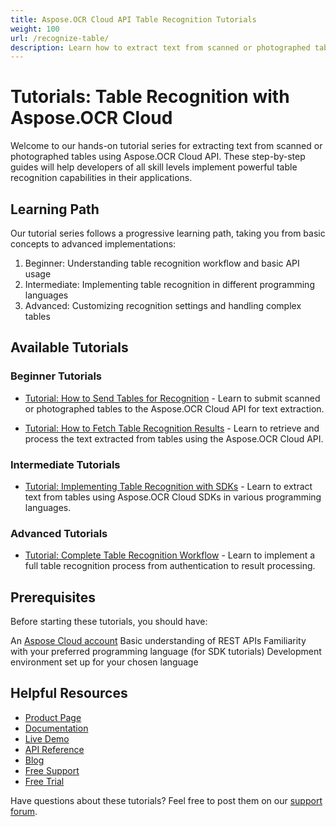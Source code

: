 ```yaml
---
title: Aspose.OCR Cloud API Table Recognition Tutorials
weight: 100
url: /recognize-table/
description: Learn how to extract text from scanned or photographed tables with these step-by-step tutorials for Aspose.OCR Cloud API.
---
```


# Tutorials: Table Recognition with Aspose.OCR Cloud

Welcome to our hands-on tutorial series for extracting text from scanned or photographed tables using Aspose.OCR Cloud API. These step-by-step guides will help developers of all skill levels implement powerful table recognition capabilities in their applications.

## Learning Path

Our tutorial series follows a progressive learning path, taking you from basic concepts to advanced implementations:

1. Beginner: Understanding table recognition workflow and basic API usage
2. Intermediate: Implementing table recognition in different programming languages
3. Advanced: Customizing recognition settings and handling complex tables

## Available Tutorials

### Beginner Tutorials

- [Tutorial: How to Send Tables for Recognition](/recognize-table/send-for-recognition/) - Learn to submit scanned or photographed tables to the Aspose.OCR Cloud API for text extraction.

- [Tutorial: How to Fetch Table Recognition Results](/recognize-table/fetch-recognition-result/) - Learn to retrieve and process the text extracted from tables using the Aspose.OCR Cloud API.

### Intermediate Tutorials

- [Tutorial: Implementing Table Recognition with SDKs](/recognize-table/recognition-sdk/) - Learn to extract text from tables using Aspose.OCR Cloud SDKs in various programming languages.

### Advanced Tutorials 

- [Tutorial: Complete Table Recognition Workflow](/recognize-table/complete-workflow/) - Learn to implement a full table recognition process from authentication to result processing.

## Prerequisites

Before starting these tutorials, you should have:

An [Aspose Cloud account](https://dashboard.aspose.cloud/)
Basic understanding of REST APIs
Familiarity with your preferred programming language (for SDK tutorials)
Development environment set up for your chosen language


## Helpful Resources

- [Product Page](https://products.aspose.cloud/ocr/)
- [Documentation](https://docs.aspose.cloud/ocr/)
- [Live Demo](https://products.aspose.app/ocr/family)
- [API Reference](https://reference.aspose.cloud/ocr/)
- [Blog](https://blog.aspose.cloud/category/ocr/)
- [Free Support](https://forum.aspose.cloud/c/ocr/12/)
- [Free Trial](https://dashboard.aspose.cloud/#/apps)

Have questions about these tutorials? Feel free to post them on our [support forum](https://forum.aspose.cloud/c/ocr/12/).
